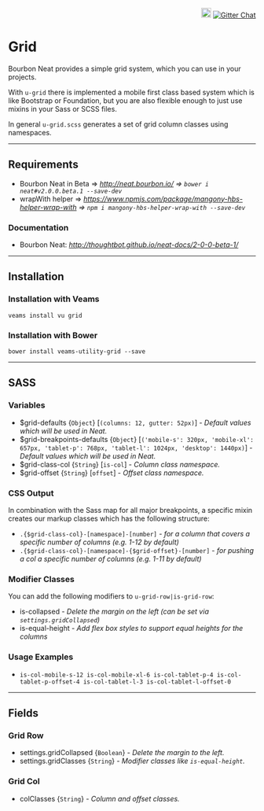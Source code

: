 <p align="right">
    <a href="https://badge.fury.io/bo/veams-utility-grid"><img src="https://badge.fury.io/bo/veams-utility-grid.svg" alt="Bower version" height="20"></a>
    <a href="https://gitter.im/Sebastian-Fitzner/Veams?utm_source=badge&utm_medium=badge&utm_campaign=pr-badge"><img src="https://badges.gitter.im/Sebastian-Fitzner/Veams.svg" alt="Gitter Chat" /></a>
</p>

# Grid

Bourbon Neat provides a simple grid system, which you can use in your projects. 

With `u-grid` there is implemented a mobile first class based system which is like Bootstrap or Foundation, but you are also flexible enough to just use mixins in your Sass or SCSS files. 

In general `u-grid.scss` generates a set of grid column classes using namespaces.

------------

## Requirements
- Bourbon Neat in Beta => _http://neat.bourbon.io/ => `bower i neat#v2.0.0.beta.1 --save-dev`_
- wrapWith helper => _https://www.npmjs.com/package/mangony-hbs-helper-wrap-with => `npm i mangony-hbs-helper-wrap-with --save-dev`_

### Documentation
- Bourbon Neat: _http://thoughtbot.github.io/neat-docs/2-0-0-beta-1/_

------------

## Installation

### Installation with Veams

`veams install vu grid`

### Installation with Bower

`bower install veams-utility-grid --save`

------------

## SASS

### Variables 

- $grid-defaults {`Object`} [`(columns: 12, gutter: 52px)`] - _Default values which will be used in Neat._
- $grid-breakpoints-defaults {`Object`} [`('mobile-s': 320px, 'mobile-xl': 657px, 'tablet-p': 768px, 'tablet-l': 1024px, 'desktop': 1440px)`] - _Default values which will be used in Neat._
- $grid-class-col {`String`} [`is-col`] - _Column class namespace._
- $grid-offset {`String`} [`offset`] - _Offset class namespace._

### CSS Output

In combination with the Sass map for all major breakpoints, a specific mixin creates our markup classes which has the following structure: 
- `.{$grid-class-col}-[namespace]-[number]` - _for a column that covers a specific number of columns (e.g. 1-12 by default)_
- `.{$grid-class-col}-[namespace]-{$grid-offset}-[number]` - _for pushing a col a specific number of columns (e.g. 1-11 by default)_

### Modifier Classes

You can add the following modifiers to `u-grid-row|is-grid-row`:
- is-collapsed - _Delete the margin on the left (can be set via `settings.gridCollapsed`)_
- is-equal-height - _Add flex box styles to support equal heights for the columns_

### Usage Examples
- `is-col-mobile-s-12 is-col-mobile-xl-6 is-col-tablet-p-4 is-col-tablet-p-offset-4 is-col-tablet-l-3 is-col-tablet-l-offset-0`

-------------

## Fields

### Grid Row

- settings.gridCollapsed {`Boolean`} - _Delete the margin to the left._ 
- settings.gridClasses {`String`} - _Modifier classes like `is-equal-height`._ 

### Grid Col

- colClasses {`String`} - _Column and offset classes._

